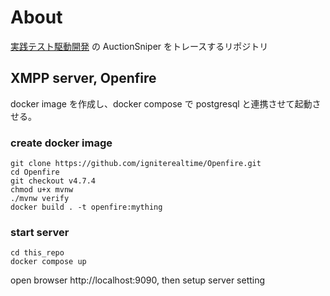# About

[実践テスト駆動開発](https://www.shoeisha.co.jp/book/detail/9784798124582) の AuctionSniper をトレースするリポジトリ

## XMPP server, Openfire

docker image を作成し、docker compose で postgresql と連携させて起動させる。

### create docker image

```
git clone https://github.com/igniterealtime/Openfire.git
cd Openfire
git checkout v4.7.4
chmod u+x mvnw
./mvnw verify
docker build . -t openfire:mything
```

### start server

```
cd this_repo
docker compose up
```

open browser http://localhost:9090, then setup server setting
